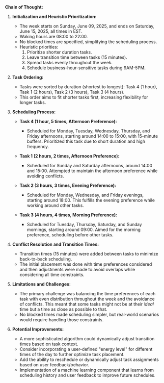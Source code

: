**Chain of Thought:**

1.  **Initialization and Heuristic Prioritization:**
    *   The week starts on Sunday, June 09, 2025, and ends on Saturday, June 15, 2025, all times in EST.
    *   Waking hours are 08:00 to 22:00.
    *   No blocked times are specified, simplifying the scheduling process.
    *   Heuristic priorities:
        1.  Prioritize shorter duration tasks.
        2.  Leave transition time between tasks (15 minutes).
        3.  Spread tasks evenly throughout the week.
        4.  Schedule business-hour-sensitive tasks during 9AM-5PM.

2.  **Task Ordering:**
    *   Tasks were sorted by duration (shortest to longest): Task 4 (1 hour), Task 1 (2 hours), Task 2 (3 hours), Task 3 (4 hours).
    *   This order aims to fit shorter tasks first, increasing flexibility for longer tasks.

3.  **Scheduling Process:**

    *   **Task 4 (1 hour, 5 times, Afternoon Preference):**
        *   Scheduled for Monday, Tuesday, Wednesday, Thursday, and Friday afternoons, starting around 14:00 to 15:00, with 15-minute buffers.  Prioritized this task due to short duration and high frequency.

    *   **Task 1 (2 hours, 2 times, Afternoon Preference):**
        *   Scheduled for Sunday and Saturday afternoons, around 14:00 and 15:00. Attempted to maintain the afternoon preference while avoiding conflicts.

    *   **Task 2 (3 hours, 3 times, Evening Preference):**
        *   Scheduled for Monday, Wednesday, and Friday evenings, starting around 18:00. This fulfills the evening preference while working around other tasks.

    *   **Task 3 (4 hours, 4 times, Morning Preference):**
        *   Scheduled for Tuesday, Thursday, Saturday, and Sunday mornings, starting around 09:00. Aimed for the morning preference, scheduling before other tasks.

4.  **Conflict Resolution and Transition Times:**
    *   Transition times (15 minutes) were added between tasks to minimize back-to-back scheduling.
    *   The initial placement was done with time preferences considered and then adjustments were made to avoid overlaps while considering all time constraints.

5.  **Limitations and Challenges:**
    *   The primary challenge was balancing the time preferences of each task with even distribution throughout the week and the avoidance of conflicts.  This meant that some tasks might not be at their *ideal* time but a time as close as possible to that.
    *   No blocked times made scheduling simpler, but real-world scenarios would require handling those constraints.

6.  **Potential Improvements:**
    *   A more sophisticated algorithm could dynamically adjust transition times based on task context.
    *   Consider incorporating a user-defined "energy level" for different times of the day to further optimize task placement.
    *   Add the ability to reschedule or dynamically adjust task assignments based on user feedback/behavior.
    *   Implementation of a machine learning component that learns from scheduling history and user feedback to improve future schedules.